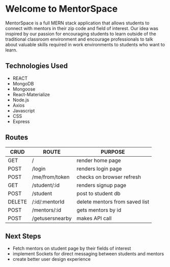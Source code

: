 # Welcome to MentorSpace

MentorSpace is a full MERN stack application that allows students to connect with mentors in their zip code and field of interest. Our idea was inspired by our passion for encouraging students to learn outside of the traditional classroom environment and encourage professionals to talk about valuable skills required in work environments to students who want to learn. 


## Technologies Used

- REACT
- MongoDB
- Mongoose
- React-Materialize
- Node.js
- Axios
- Javascript
- CSS
- Express


## Routes

|   CRUD             |ROUTE                          |PURPOSE                         |
|----------------|-------------------------------|-----------------------------|
|GET|/            |render home page            |
|POST          |/login            |renders login page            |
|POST          |/me/from/token|checks on browser refresh|
|GET          |/student/:id|renders signup page|
|POST          |/student|post to student db|
|DELETE          |/:id/:mentorId|delete mentors from saved list|
|POST          |/mentors/:id|gets mentors by id|
|POST          |/getusersnearby|makes API call|


## Next Steps
- Fetch mentors on student page by their fields of interest
- implement Sockets for direct messaging between students and mentors
- create better user design experience